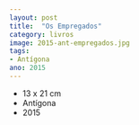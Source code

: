 ```yaml
---
layout: post
title:  "Os Empregados"
category: livros
image: 2015-ant-empregados.jpg
tags:
- Antígona
ano: 2015
---
```


- 13 x 21 cm
- Antígona
- 2015

